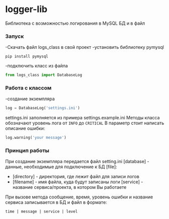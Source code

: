 # logger-lib
Библиотека с возможностью логирования в MySQL БД и в файл
### Запуск
-Скачать файл logs_class в свой проект
-установить библиотеку pymysql
```
pip install pymysql
```
-подключить класс из файла
```Python
from logs_class import DatabaseLog
```

### Работа с классом
-создание экземпляра
```Python
log = DatabaseLog('settings.ini')
```
settings.ini заполняется из примера settings.example.ini
Методы класса обозначают уровень лога от `INFO` до `CRITICAL`
В параметр стоит написать описание ошибки:
```Python
log.warning('your message')
```

### Принцип работы
При создание экземпляра передается файл setting.ini 
[database] - данные, необходимые для подключение к БД
[file]:
  - [directory] - директория, где лежит файл для записи логов
  - [filename] - имя файла, куда будут записаны логи
[service] - название сервиса/проекта, в котором Вы работаете

При вызове метода сообщение, время, уровень ошибки и название сервиса записывается в БД и файл в формате:
```
time | message | service | level
```

